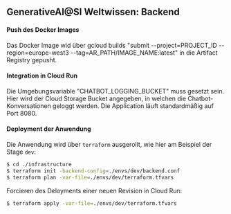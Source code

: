 ## GenerativeAI@SI Weltwissen: Backend
#### Push des Docker Images
Das Docker Image wid über gcloud builds "submit --project=PROJECT_ID --region=europe-west3 --tag=AR_PATH/IMAGE_NAME:latest" in die Artifact Registry gepusht.

#### Integration in Cloud Run
Die Umgebungsvariable "CHATBOT_LOGGING_BUCKET" muss gesetzt sein. Hier wird der Cloud Storage Bucket angegeben, in welchen die Chatbot-Konversationen geloggt werden.
Die Application läuft standardmäßig auf Port 8080.

#### Deployment der Anwendung

Die Anwendung wird über `terraform` ausgerollt, wie hier am Beispiel der Stage `dev`:

```bash
$ cd ./infrastructure
$ terraform init -backend-config=./envs/dev/backend.conf
$ terraform plan -var-file=./envs/dev/terraform.tfvars
```

Forcieren des Deloyments einer neuen Revision in Cloud Run:

```bash
$ terraform apply -var-file=./envs/dev/terraform.tfvars
```
